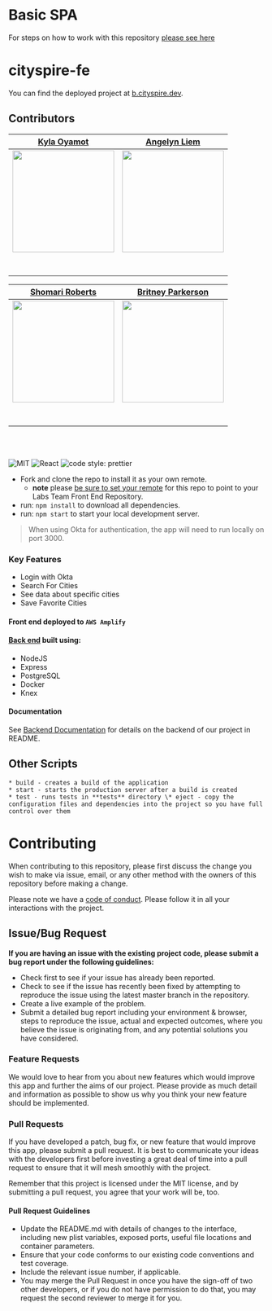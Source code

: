 # Basic SPA

For steps on how to work with this repository [please see here](https://docs.labs.lambdaschool.com/labs-spa-starter/)

# cityspire-fe

You can find the deployed project at [b.cityspire.dev](https://b.cityspire.dev).

## Contributors

|                                         [Kyla Oyamot](https://github.com/Koyamot)                                          |                                       [Angelyn Liem](https://github.com/angelynaliem)                                        |
| :------------------------------------------------------------------------------------------------------------------------: | :--------------------------------------------------------------------------------------------------------------------------: |
|       [<img src="https://avatars.githubusercontent.com/u/47949273?v=4" width = "200" />](https://github.com/Koyamot)       |      [<img src="https://avatars.githubusercontent.com/u/5790717?v=4" width = "200" />](https://github.com/angelynaliem)      |  |
|                    [<img src="https://github.com/favicon.ico" width="15"> ](https://github.com/Koyamot)                    |                  [<img src="https://github.com/favicon.ico" width="15"> ](https://github.com/angelynaliem)                   |  |
| [ <img src="https://static.licdn.com/sc/h/al2o9zrvru7aqj8e1x2rzsrca" width="15"> ](https://www.linkedin.com/in/kylaoyamot) | [ <img src="https://static.licdn.com/sc/h/al2o9zrvru7aqj8e1x2rzsrca" width="15"> ](https://www.linkedin.com/in/angelynaliem) |  |

|                                                          [Shomari Roberts](https://github.com/slroberts)                                                          |                                                         [Britney Parkerson](https://github.com/BritneyParkerson)                                                         |
| :---------------------------------------------------------------------------------------------------------------------------------------------------------------: | :----------------------------------------------------------------------------------------------------------------------------------------------------------------------: |
| [<img src="https://avatars.githubusercontent.com/u/32742307?s=460&u=5b16768fa895028ee408b983bf8c71b1c29bda00&v=4" width = "200" />](https://github.com/slroberts) | [<img src="https://avatars.githubusercontent.com/u/57121314?s=460&u=40516072562c04793938e17857617d2502d70594&v=4" width = "200" />](https://github.com/BritneyParkerson) |  |
|                                      [<img src="https://github.com/favicon.ico" width="15"> ](https://github.com/slroberts)                                       |                                      [<img src="https://github.com/favicon.ico" width="15"> ](https://github.com/BritneyParkerson)                                       |  |
|                  [ <img src="https://static.licdn.com/sc/h/al2o9zrvru7aqj8e1x2rzsrca" width="15"> ](https://www.linkedin.com/in/shomariroberts/)                  |                    [ <img src="https://static.licdn.com/sc/h/al2o9zrvru7aqj8e1x2rzsrca" width="15"> ](https://www.linkedin.com/in/britney-parkerson)                     |  |

<br>
<br>

![MIT](https://img.shields.io/packagist/l/doctrine/orm.svg)
![React](https://img.shields.io/badge/react-v16.7.0--alpha.2-blue.svg)
![code style: prettier](https://img.shields.io/badge/code_style-prettier-ff69b4.svg?style=flat-square)

- Fork and clone the repo to install it as your own remote.
  - **note** please [be sure to set your remote](https://help.github.jp/enterprise/2.11/user/articles/changing-a-remote-s-url/) for this repo to point to your Labs Team Front End Repository.
- run: `npm install` to download all dependencies.
- run: `npm start` to start your local development server.

> When using Okta for authentication, the app will need to run locally on port 3000.

### Key Features

- Login with Okta
- Search For Cities
- See data about specific cities
- Save Favorite Cities

#### Front end deployed to `AWS Amplify`

#### [Back end](https://github.com/Lambda-School-Labs/LabsPT17-cityspire-b-be) built using:

- NodeJS
- Express
- PostgreSQL
- Docker
- Knex

#### Documentation

See [Backend Documentation](https://github.com/Lambda-School-Labs/LabsPT17-cityspire-b-be) for details on the backend of our project in README.

## Other Scripts

    * build - creates a build of the application
    * start - starts the production server after a build is created
    * test - runs tests in **tests** directory \* eject - copy the configuration files and dependencies into the project so you have full control over them

# Contributing

When contributing to this repository, please first discuss the change you wish to make via issue, email, or any other method with the owners of this repository before making a change.

Please note we have a [code of conduct](./CODE_OF_CONDUCT.md). Please follow it in all your interactions with the project.

## Issue/Bug Request

**If you are having an issue with the existing project code, please submit a bug report under the following guidelines:**

- Check first to see if your issue has already been reported.
- Check to see if the issue has recently been fixed by attempting to reproduce the issue using the latest master branch in the repository.
- Create a live example of the problem.
- Submit a detailed bug report including your environment & browser, steps to reproduce the issue, actual and expected outcomes, where you believe the issue is originating from, and any potential solutions you have considered.

### Feature Requests

We would love to hear from you about new features which would improve this app and further the aims of our project. Please provide as much detail and information as possible to show us why you think your new feature should be implemented.

### Pull Requests

If you have developed a patch, bug fix, or new feature that would improve this app, please submit a pull request. It is best to communicate your ideas with the developers first before investing a great deal of time into a pull request to ensure that it will mesh smoothly with the project.

Remember that this project is licensed under the MIT license, and by submitting a pull request, you agree that your work will be, too.

#### Pull Request Guidelines

- Update the README.md with details of changes to the interface, including new plist variables, exposed ports, useful file locations and container parameters.
- Ensure that your code conforms to our existing code conventions and test coverage.
- Include the relevant issue number, if applicable.
- You may merge the Pull Request in once you have the sign-off of two other developers, or if you do not have permission to do that, you may request the second reviewer to merge it for you.
